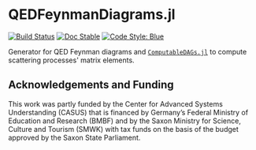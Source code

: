 # QEDFeynmanDiagrams.jl

[![Build Status](https://github.com/QEDjl-project/QEDFeynmanDiagrams.jl/actions/workflows/unit_tests.yml/badge.svg?branch=main)](https://github.com/QEDjl-project/QEDFeynmanDiagrams.jl/actions/workflows/unit_tests.yml/)
[![Doc Stable](https://img.shields.io/badge/docs-stable-blue.svg)](https://QEDjl-project.github.io/QEDFeynmanDiagrams.jl/dev/)
[![Code Style: Blue](https://img.shields.io/badge/code%20style-blue-4495d1.svg)](https://github.com/invenia/BlueStyle)

Generator for QED Feynman diagrams and [`ComputableDAGs.jl`](https://github.com/ComputableDAGs/ComputableDAGs.jl) to compute scattering processes' matrix elements.

## Acknowledgements and Funding

This work was partly funded by the Center for Advanced Systems Understanding (CASUS) that is financed by Germany’s Federal Ministry of Education and Research (BMBF) and by the Saxon Ministry for Science, Culture and Tourism (SMWK) with tax funds on the basis of the budget approved by the Saxon State Parliament.
